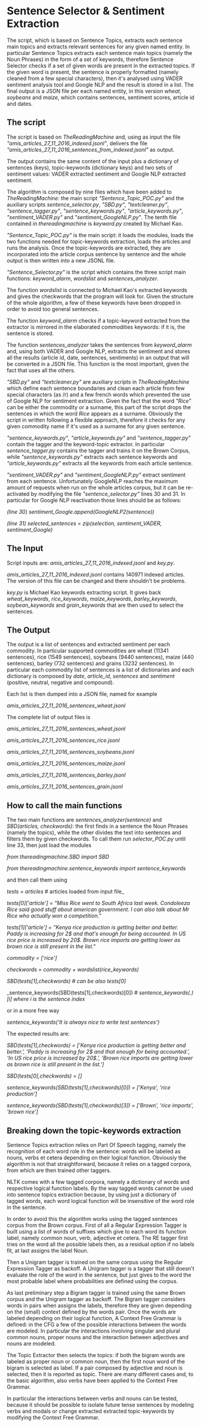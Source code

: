 # Sentence Selector & Sentiment Extraction #

The script, which is based on Sentence Topics, extracts each sentence main topics and extracts relevant sentences 
for any given named entity. In particular Sentence Topics extracts each sentence main topics (namely the Noun Phrases) in the form 
of a set of keywords, therefore Sentence Selector checks if a set of given words are present in the extracted topics. 
If the given word is present, the sentence is properly formatted (namely cleaned from a few special characters), then 
it's analysed using VADER sentiment analysis tool and Google NLP and the result is stored in a list.
The final output is a JSON file per each named entity, in this version _wheat_, _soybeans_ and _maize_, which contains sentences, sentiment
scores, article id and dates.

## The script ##
The script is based on _TheReadingMachine_ and, using as input the file _"amis_articles_27_11_2016_indexed.jsonl"_, delivers the file
_"amis_articles_27_11_2016_sentences_from_indexed.jsonl"_ as output.

The output contains the same content of the input plus a dictionary of sentences (keys), topic-keywords (dictionary keys) and two sets of sentiment values: VADER extracted sentiment and Google NLP extracted sentiment.

The algorithm is composed by nine files which have been added to _TheReadingMachine_: the main script _"Sentence_Topic_POC.py"_ and the auxiliary scripts _sentence_selector.py_, _"SBD.py"_, _"textcleaner.py"_, _"sentence_tagger.py"_, _"sentence_keywords.py"_, _"article_keywords.py"_, _"sentiment_VADER.py"_ and _"sentiment_GoogleNLP.py"_. The tenth file contained in _thereadingmachine_ is _keyword.py_ created by Michael Kao.

_"Sentence_Topic_POC.py"_ is the main script: it loads the modules, loads the two functions needed for topic-keywords extraction, loads
the articles and runs the analysis. Once the topic-keywords are extracted, they are incorporated into the article corpus sentence by sentence and the whole output is then written into a new JSONL file.

_"Sentence_Selector.py"_ is the script which contains the three script main functions: _keyword_alarm_, _wordslist_ and _sentences_analyzer_.

The function _wordslist_ is connected to Michael Kao's extracted keywords and gives the checkwords that the program will look for. Given the structure of the whole algorithm, a few of these keywords have been dropped in order to avoid too general sentences.

The function _keyword_alarm_ checks if a topic-keyword extracted from the extractor is mirrored in the elaborated commodities keywords: if it is, the sentence is stored.

The function _sentences_analyzer_ takes the sentences from _keyword_alarm_ and, using both VADER and Google NLP, extracts the sentiment and stores all the results (article id, date, sentences, sentiments) in an output that will be converted in a JSON file. This function is the most important, given the fact that uses all the others.

_"SBD.py"_ and _"textcleaner.py"_ are auxiliary scripts in _TheReadingMachine_ which define each sentence boundaries and clean each article from few special characters (as /r) and a few french words which prevented the use of Google NLP for sentiment extraction. 
Given the fact that the word _"Rice"_ can be either the commodity or a surname, this part of the script drops the sentences in which the word _Rice_ appears as a surname. Obviously the script in written following a flexible approach, therefore it checks for any given commodity name if it's used as a surname for any given sentence.

_"sentence_keywords.py"_, _"article_keywords.py"_ and _"sentence_tagger.py"_ contain the tagger and the keyword-topic extractor. In particular _sentence_tagger.py_ contains the tagger and trains it on the Brown Corpus, while _"sentence_keywords.py"_ extracts each sentence keywords and _"article_keywords.py"_ extracts all the keywords from each article sentence.

_"sentiment_VADER.py"_ and _"sentiment_GoogleNLP.py"_ extract sentiment from each sentence. Unfortunately GoogleNLP reaches the maximum amount of requests when run on the whole articles corpus, but it can be re-activated by modifying the file _"sentence_selector.py"_ lines 30 and 31. In particular for Google NLP reactivation those lines should be as follows:

_(line 30) sentiment_Google.append(GoogleNLP2(sentence))_

_(line 31) selected_sentences = zip(selection, sentiment_VADER, sentiment_Google)_

## The Input ##
Script inputs are: _amis_articles_27_11_2016_indexed.jsonl_ and _key.py_.

_amis_articles_27_11_2016_indexed.jsonl_ contains 140971 indexed articles. The version of this file can be changed and there shouldn't be problems.

_key.py_ is Michael Kao keywords extracting script. It gives back _wheat_keywords_, _rice_keywords_, _maize_keywords_, _barley_keywords_, _soybean_keywords_ and _grain_keywords_ that are then used to select the sentences.

## The Output ##
The output is a list of sentences and extracted sentiment per each commodity. In particular supported commodities are wheat (11341 sentences), rice (1549 sentences), soybeans (9440 sentences), maize (440 sentences), barley (732 sentences) and grains (3232 sentences).
In particular each commodity list of sentences is a list of dictionaries and each dictionary is composed by _date_, _article_id_, _sentences_ and _sentiment_ (positive, neutral, negative and compound).

Each list is then dumped into a JSON file, named for example

_amis_articles_27_11_2016_sentences_wheat.jsonl_ 

The complete list of output files is

_amis_articles_27_11_2016_sentences_wheat.jsonl_ 

_amis_articles_27_11_2016_sentences_rice.jsonl_ 

_amis_articles_27_11_2016_sentences_soybeans.jsonl_ 

_amis_articles_27_11_2016_sentences_maize.jsonl_ 

_amis_articles_27_11_2016_sentences_barley.jsonl_ 

_amis_articles_27_11_2016_sentences_grain.jsonl_ 

## How to call the main functions ##

The two main functions are _sentences_analyzer(sentence)_ and _SBD(articles, checkwords)_: the first finds in a sentence the Noun Phrases (namely the topics), while the other divides the text into sentences and filters them by given checkwords. To call them run _selector_POC.py_ until line 33, then just load the modules

_from thereadingmachine.SBD import SBD_

_from thereadingmachine.sentence_keywords import sentence_keywords_


and then call them using

_tests = articles_    # articles loaded from input file_

_tests[0]['article'] = "Miss Rice went to South Africa last week. Condoleeza Rice said good stuff about american government. I can also talk about Mr Rice who actually won a competition."_

_tests[1]['article'] = "Kenya rice production is getting better and better. Paddy is increasing for 2$ and that's enough for being accounted. In US rice price is increased by 20$. Brown rice imports are getting lower as brown rice is still present in the list."_

_commodity = ['rice']_

_checkwords = commodity + wordslist(rice_keywords)_

_SBD(tests[1],checkwords)   # can be also tests[0]_

_sentence_keywords(SBD(tests[1],checkwords)[0])   # _sentence_keywords(.)[i] where i is the sentence index_

or in a more free way

_sentence_keywords('It is always nice to write test sentences')_

The expected results are:

_SBD(tests[1],checkwords) = ['Kenya rice production is getting better and better.', 'Paddy is increasing for 2$ and that  enough for being accounted.', 'In US rice price is increased by 20$.', 'Brown rice imports are getting lower as brown rice is still present in the list.']_

_SBD(tests[0],checkwords) = []_

_sentence_keywords(SBD(tests[1],checkwords)[0]) = ['Kenya', 'rice production']_

_sentence_keywords(SBD(tests[1],checkwords)[3]) = ['Brown', 'rice imports', 'brown rice']_

## Breaking down the topic-keywords extraction ##

Sentence Topics extraction relies on Part Of Speech tagging, namely the recognition of each word role in the sentence: words will be labeled as nouns, verbs et cetera depending on their logical function. Obviously the algorithm is not that straightforward, because it relies on a tagged corpora, from which are then trained other taggers.

NLTK comes with a few tagged corpora, namely a dictionary of words and respective logical function labels. By the way tagged words cannot be used into sentence topics extraction because, by using just a dictionary of tagged words, each word logical function will be insensitive of the word role in the sentence.

In order to avoid this the algorithm works using the tagged sentences corpus from the Brown corpus. 
First of all a Regular Expression Tagger is built using a list of words of suffixes which give to each word its function label, namely common noun, verb, adjective et cetera. The RE tagger first tries on the word all the possible labels then, as a residual option if no labels fit, at last assigns the label Noun.

Then a Unigram tagger is trained on the same corpus using the Regular Expression Tagger as backoff. A Unigram tagger is a tagger that still doesn't evaluate the role of the word in the sentence, but just gives to the word the most probable label where probabilities are defined using the corpus.

As last preliminary step a Bigram tagger is trained using the same Brown corpus and the Unigram tagger as backoff. The Bigram tagger considers words in pairs when assigns the labels, therefore they are given depending on the (small) context defined by the words pair.
Once the words are labeled depending on their logical function, A Context Free Grammar is defined: in the CFG a few of the possible interactions between the words are modeled. In particular the interactions involving singular and plural common nouns, proper nouns and the interaction between adjectives and nouns are modeled.

The Topic Extractor then selects the topics: if both the bigram words are labeled as proper noun or common noun, then the first noun word of the bigram is selected as label. If a pair composed by adjective and noun is selected, then it is reported as topic. There are many different cases and, to the basic algorithm, also verbs have been applied to the Context Free Grammar.

In particular the interactions between verbs and nouns can be tested, because it should be possible to isolate future tense sentences by modeling verbs and modals or change extracted extracted topic-keywords by modifying the Context Free Grammar.
